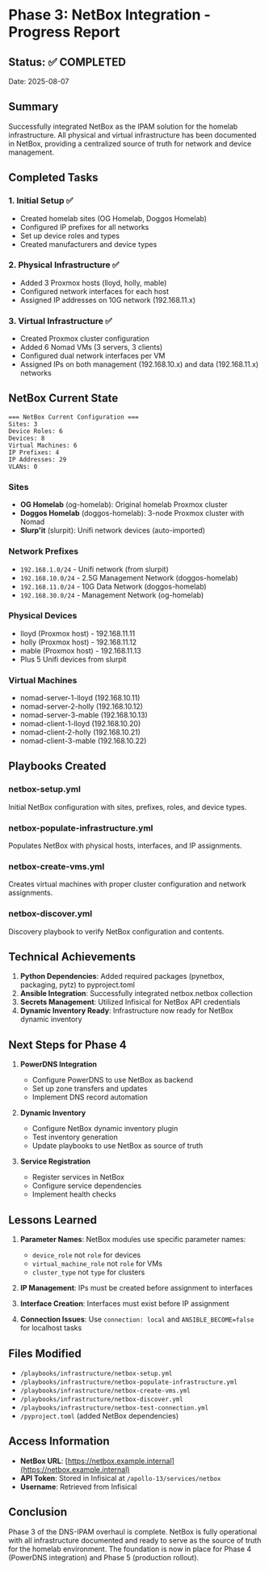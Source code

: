 # Phase 3: NetBox Integration - Progress Report

## Status: ✅ COMPLETED

Date: 2025-08-07

## Summary

Successfully integrated NetBox as the IPAM solution for the homelab infrastructure. All physical and virtual infrastructure has been documented in NetBox, providing a centralized source of truth for network and device management.

## Completed Tasks

### 1. Initial Setup ✅

- Created homelab sites (OG Homelab, Doggos Homelab)
- Configured IP prefixes for all networks
- Set up device roles and types
- Created manufacturers and device types

### 2. Physical Infrastructure ✅

- Added 3 Proxmox hosts (lloyd, holly, mable)
- Configured network interfaces for each host
- Assigned IP addresses on 10G network (192.168.11.x)

### 3. Virtual Infrastructure ✅

- Created Proxmox cluster configuration
- Added 6 Nomad VMs (3 servers, 3 clients)
- Configured dual network interfaces per VM
- Assigned IPs on both management (192.168.10.x) and data (192.168.11.x) networks

## NetBox Current State

```text
=== NetBox Current Configuration ===
Sites: 3
Device Roles: 6
Devices: 8
Virtual Machines: 6
IP Prefixes: 4
IP Addresses: 29
VLANs: 0
```

### Sites

- **OG Homelab** (og-homelab): Original homelab Proxmox cluster
- **Doggos Homelab** (doggos-homelab): 3-node Proxmox cluster with Nomad
- **Slurp'it** (slurpit): Unifi network devices (auto-imported)

### Network Prefixes

- `192.168.1.0/24` - Unifi network (from slurpit)
- `192.168.10.0/24` - 2.5G Management Network (doggos-homelab)
- `192.168.11.0/24` - 10G Data Network (doggos-homelab)
- `192.168.30.0/24` - Management Network (og-homelab)

### Physical Devices

- lloyd (Proxmox host) - 192.168.11.11
- holly (Proxmox host) - 192.168.11.12
- mable (Proxmox host) - 192.168.11.13
- Plus 5 Unifi devices from slurpit

### Virtual Machines

- nomad-server-1-lloyd (192.168.10.11)
- nomad-server-2-holly (192.168.10.12)
- nomad-server-3-mable (192.168.10.13)
- nomad-client-1-lloyd (192.168.10.20)
- nomad-client-2-holly (192.168.10.21)
- nomad-client-3-mable (192.168.10.22)

## Playbooks Created

### netbox-setup.yml

Initial NetBox configuration with sites, prefixes, roles, and device types.

### netbox-populate-infrastructure.yml

Populates NetBox with physical hosts, interfaces, and IP assignments.

### netbox-create-vms.yml

Creates virtual machines with proper cluster configuration and network assignments.

### netbox-discover.yml

Discovery playbook to verify NetBox configuration and contents.

## Technical Achievements

1. **Python Dependencies**: Added required packages (pynetbox, packaging, pytz) to pyproject.toml
2. **Ansible Integration**: Successfully integrated netbox.netbox collection
3. **Secrets Management**: Utilized Infisical for NetBox API credentials
4. **Dynamic Inventory Ready**: Infrastructure now ready for NetBox dynamic inventory

## Next Steps for Phase 4

1. **PowerDNS Integration**

   - Configure PowerDNS to use NetBox as backend
   - Set up zone transfers and updates
   - Implement DNS record automation

2. **Dynamic Inventory**

   - Configure NetBox dynamic inventory plugin
   - Test inventory generation
   - Update playbooks to use NetBox as source of truth

3. **Service Registration**
   - Register services in NetBox
   - Configure service dependencies
   - Implement health checks

## Lessons Learned

1. **Parameter Names**: NetBox modules use specific parameter names:

   - `device_role` not `role` for devices
   - `virtual_machine_role` not `role` for VMs
   - `cluster_type` not `type` for clusters

2. **IP Management**: IPs must be created before assignment to interfaces

3. **Interface Creation**: Interfaces must exist before IP assignment

4. **Connection Issues**: Use `connection: local` and `ANSIBLE_BECOME=false` for localhost tasks

## Files Modified

- `/playbooks/infrastructure/netbox-setup.yml`
- `/playbooks/infrastructure/netbox-populate-infrastructure.yml`
- `/playbooks/infrastructure/netbox-create-vms.yml`
- `/playbooks/infrastructure/netbox-discover.yml`
- `/playbooks/infrastructure/netbox-test-connection.yml`
- `/pyproject.toml` (added NetBox dependencies)

## Access Information

- **NetBox URL**: [https://netbox.example.internal](https://netbox.example.internal) <!-- real value stored in Infisical -->
- **API Token**: Stored in Infisical at `/apollo-13/services/netbox`
- **Username**: Retrieved from Infisical

## Conclusion

Phase 3 of the DNS-IPAM overhaul is complete. NetBox is fully operational with all infrastructure documented and ready to serve as the source of truth for the homelab environment. The foundation is now in place for Phase 4 (PowerDNS integration) and Phase 5 (production rollout).
